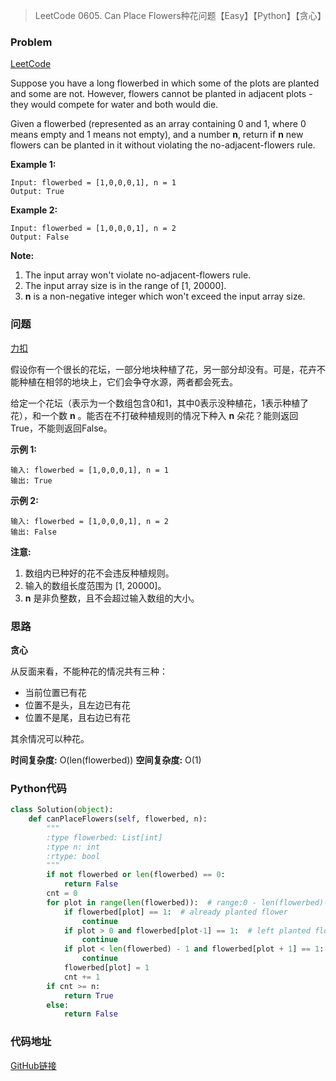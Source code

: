 > LeetCode 0605. Can Place Flowers种花问题【Easy】【Python】【贪心】

### Problem

[LeetCode](https://leetcode.com/problems/can-place-flowers/)

Suppose you have a long flowerbed in which some of the plots are planted and some are not. However, flowers cannot be planted in adjacent plots - they would compete for water and both would die.

Given a flowerbed (represented as an array containing 0 and 1, where 0 means empty and 1 means not empty), and a number **n**, return if **n** new flowers can be planted in it without violating the no-adjacent-flowers rule.

**Example 1:**

```
Input: flowerbed = [1,0,0,0,1], n = 1
Output: True
```

**Example 2:**

```
Input: flowerbed = [1,0,0,0,1], n = 2
Output: False
```

**Note:**

1. The input array won't violate no-adjacent-flowers rule.
2. The input array size is in the range of [1, 20000].
3. **n** is a non-negative integer which won't exceed the input array size.

### 问题

[力扣](https://leetcode-cn.com/problems/can-place-flowers/)

假设你有一个很长的花坛，一部分地块种植了花，另一部分却没有。可是，花卉不能种植在相邻的地块上，它们会争夺水源，两者都会死去。

给定一个花坛（表示为一个数组包含0和1，其中0表示没种植花，1表示种植了花），和一个数 **n** 。能否在不打破种植规则的情况下种入 **n** 朵花？能则返回True，不能则返回False。

**示例 1:**

```
输入: flowerbed = [1,0,0,0,1], n = 1
输出: True
```

**示例 2:**

```
输入: flowerbed = [1,0,0,0,1], n = 2
输出: False
```

**注意:**

1. 数组内已种好的花不会违反种植规则。
2. 输入的数组长度范围为 [1, 20000]。
3. **n** 是非负整数，且不会超过输入数组的大小。

### 思路

**贪心**

从反面来看，不能种花的情况共有三种：

* 当前位置已有花
* 位置不是头，且左边已有花
* 位置不是尾，且右边已有花

其余情况可以种花。

**时间复杂度:** O(len(flowerbed))
**空间复杂度:** O(1)

### Python代码

```python
class Solution(object):
    def canPlaceFlowers(self, flowerbed, n):
        """
        :type flowerbed: List[int]
        :type n: int
        :rtype: bool
        """
        if not flowerbed or len(flowerbed) == 0:
            return False
        cnt = 0
        for plot in range(len(flowerbed)):  # range:0 - len(flowerbed)-1
            if flowerbed[plot] == 1:  # already planted flower
                continue
            if plot > 0 and flowerbed[plot-1] == 1:  # left planted flower
                continue
            if plot < len(flowerbed) - 1 and flowerbed[plot + 1] == 1:  # right planted flower
                continue
            flowerbed[plot] = 1
            cnt += 1
        if cnt >= n:
            return True
        else:
            return False
```

### 代码地址

[GitHub链接](https://github.com/Wonz5130/LeetCode-Solutions/blob/master/solutions/0605-Can-Place-Flowers/0605.py)